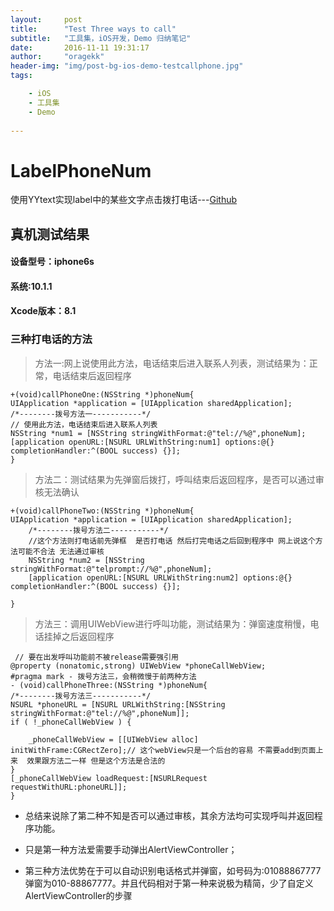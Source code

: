 ```yaml
---
layout:     post
title:      "Test Three ways to call"
subtitle:   "工具集，iOS开发，Demo 归纳笔记"
date:       2016-11-11 19:31:17
author:     "oragekk"
header-img: "img/post-bg-ios-demo-testcallphone.jpg"
tags:

    - iOS
    - 工具集
    - Demo    
     
---
```


# LabelPhoneNum
使用YYtext实现label中的某些文字点击拨打电话---[Github](https://github.com/OrageKK/LabelPhoneNum)

## 真机测试结果

#### 设备型号：iphone6s

#### 系统:10.1.1

#### Xcode版本：8.1

### 三种打电话的方法

>方法一:网上说使用此方法，电话结束后进入联系人列表，测试结果为：正常，电话结束后返回程序 

    +(void)callPhoneOne:(NSString *)phoneNum{
    UIApplication *application = [UIApplication sharedApplication];
    /*--------拨号方法一-----------*/
    // 使用此方法，电话结束后进入联系人列表
    NSString *num1 = [NSString stringWithFormat:@"tel://%@",phoneNum];
    [application openURL:[NSURL URLWithString:num1] options:@{} completionHandler:^(BOOL success) {}];
    }
    

>方法二：测试结果为先弹窗后拨打，呼叫结束后返回程序，是否可以通过审核无法确认    
    
    +(void)callPhoneTwo:(NSString *)phoneNum{
    UIApplication *application = [UIApplication sharedApplication];
        /*--------拨号方法二-----------*/
        //这个方法则打电话前先弹框  是否打电话 然后打完电话之后回到程序中 网上说这个方法可能不合法 无法通过审核
        NSString *num2 = [NSString stringWithFormat:@"telprompt://%@",phoneNum];
        [application openURL:[NSURL URLWithString:num2] options:@{} completionHandler:^(BOOL success) {}];
    
    }

>方法三：调用UIWebView进行呼叫功能，测试结果为：弹窗速度稍慢，电话挂掉之后返回程序
    
     // 要在出发呼叫功能前不被release需要强引用
    @property (nonatomic,strong) UIWebView *phoneCallWebView;   
    #pragma mark - 拨号方法三，会稍微慢于前两种方法
    - (void)callPhoneThree:(NSString *)phoneNum{
    /*--------拨号方法三-----------*/
    NSURL *phoneURL = [NSURL URLWithString:[NSString stringWithFormat:@"tel://%@",phoneNum]];
    if ( !_phoneCallWebView ) {
        
        _phoneCallWebView = [[UIWebView alloc] initWithFrame:CGRectZero];// 这个webView只是一个后台的容易 不需要add到页面上来  效果跟方法二一样 但是这个方法是合法的
    }
    [_phoneCallWebView loadRequest:[NSURLRequest requestWithURL:phoneURL]];
    }
    
    
 * 总结来说除了第二种不知是否可以通过审核，其余方法均可实现呼叫并返回程序功能。
 
 * 只是第一种方法爱需要手动弹出AlertViewController；
 * 第三种方法优势在于可以自动识别电话格式并弹窗，如号码为:01088867777弹窗为010-88867777。并且代码相对于第一种来说极为精简，少了自定义AlertViewController的步骤